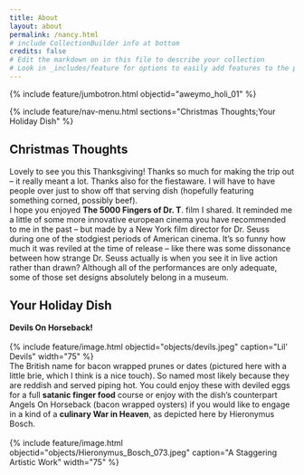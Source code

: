 ```yaml
---
title: About
layout: about
permalink: /nancy.html
# include CollectionBuilder info at bottom
credits: false
# Edit the markdown on in this file to describe your collection
# Look in _includes/feature for options to easily add features to the page
---
```


{% include feature/jumbotron.html objectid="aweymo_holi_01" %}

{% include feature/nav-menu.html sections="Christmas Thoughts;Your Holiday Dish" %}

## Christmas Thoughts

<div class="p4">
Lovely to see you this Thanksgiving! Thanks so much for making the trip out – it really meant a lot. Thanks also for the fiestaware. I will have to have people over just to show off that serving dish (hopefully featuring something corned, possibly beef).
</div>

<div class="p4">
I hope you enjoyed <b>The 5000 Fingers of Dr. T</b>. film I shared. It reminded me a little of some more innovative european cinema you have recommended to me in the past – but made by a New York film director for Dr. Seuss during one of the stodgiest periods of American cinema. It’s so funny how much it was reviled at the time of release – like there was some dissonance between how strange Dr. Seuss actually is when you see it in live action rather than drawn? Although all of the performances are only adequate, some of those set designs absolutely belong in a museum. 
</div>

## Your Holiday Dish

<div class="p4">
<b>Devils On Horseback!</b>
</div>
<br>
{% include feature/image.html objectid="objects/devils.jpeg" caption="Lil' Devils" width="75" %}
<br>
<div class="p4">
The British name for bacon wrapped prunes or dates (pictured here with a little brie, which I think is a nice touch). So named most likely because they are reddish and served piping hot. You could enjoy these with deviled eggs for a full <b>satanic finger food</b> course or enjoy with the dish’s counterpart Angels On Horseback (bacon wrapped oysters) if you would like to engage in a kind of a <b>culinary War in Heaven</b>, as depicted here by Hieronymus Bosch.
</div>
<br>
{% include feature/image.html objectid="objects/Hieronymus_Bosch_073.jpeg" caption="A Staggering Artistic Work" width="75" %}
<br>
